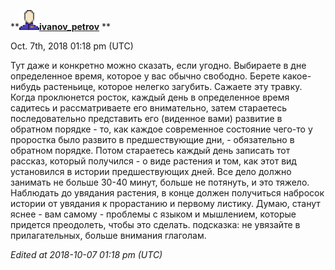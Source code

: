 **[![userinfo_v8.svg](../_resources/userinfo_v8.svg)](https://ivanov-petrov.livejournal.com/profile)[**ivanov_petrov**](https://ivanov-petrov.livejournal.com/)  **

Oct. 7th, 2018 01:18 pm (UTC)

Тут даже и конкретно можно сказать, если угодно. Выбираете в дне определенное время, которое у вас обычно свободно. Берете какое-нибудь растеньице, которое нелегко загубить. Сажаете эту травку. Когда проклюнется росток, каждый день в определенное время садитесь и рассматриваете его внимательно, затем стараетесь последовательно представить его (виденное вами) развитие в обратном порядке - то, как каждое современное состояние чего-то у проростка было развито в предшествующие дни, - обязательно в обратном порядке. Потом стараетесь каждый день записать тот рассказ, который получился - о виде растения и том, как этот вид установился в истории предшествующих дней. Все дело должно занимать не больше 30-40 минут, больше не потянуть, и это тяжело. Наблюдать до увядания растения, в конце должен получиться набросок истории от увядания к прорастанию и первому листику. Думаю, станут яснее - вам самому - проблемы с языком и мышлением, которые придется преодолеть, чтобы это сделать. подсказка: не увязайте в прилагательных, больше внимания глаголам.

*Edited at 2018-10-07 01:18 pm (UTC)*